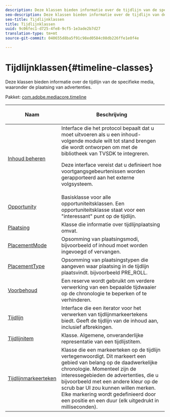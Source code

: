 ```yaml
---
description: Deze klassen bieden informatie over de tijdlijn van de specifieke media, waaronder de plaatsing van advertenties.
seo-description: Deze klassen bieden informatie over de tijdlijn van de specifieke media, waaronder de plaatsing van advertenties.
seo-title: Tijdlijnklassen
title: Tijdlijnklassen
uuid: 9c06fec1-d725-4fe8-9cf5-1e3ade2b7d27
translation-type: tm+mt
source-git-commit: 040655d8ba5f91c98ed0584c08db226ffe1e0f4e

---
```



# Tijdlijnklassen{#timeline-classes}

Deze klassen bieden informatie over de tijdlijn van de specifieke media, waaronder de plaatsing van advertenties.

Pakket: [com.adobe.mediacore.timeline](https://help.adobe.com/en_US/primetime/api/psdk/asdoc-dhls_1.4/com/adobe/mediacore/timeline/package-detail.html)

<table frame="all" colsep="1" rowsep="1" id="table_6752E908BA6546549619994A3F7D5F87"> 
 <thead> 
  <tr rowsep="1"> 
   <th colname="1" class="entry"> Naam </th> 
   <th colname="2" class="entry"> <p>Beschrijving </p> </th> 
  </tr> 
 </thead>
 <tbody> 
  <tr rowsep="1"> 
   <td colname="1"> <span class="codeph"> <a href="https://help.adobe.com/en_US/primetime/api/psdk/asdoc-dhls_1.4/com/adobe/mediacore/timeline/ContentTracker.html" format="html" scope="external"> Inhoud beheren </a></span> </td> 
   <td colname="2"> Interface die het protocol bepaalt dat u moet uitvoeren als u een inhoud-volgende module wilt tot stand brengen die wordt ontworpen om met de bibliotheek van TVSDK te integreren. <p>Deze interface vereist dat u definieert hoe voortgangsgebeurtenissen worden gerapporteerd aan het externe volgsysteem. </p> </td> 
  </tr> 
  <tr rowsep="1"> 
   <td colname="1"> <span class="codeph"> <a href="https://help.adobe.com/en_US/primetime/api/psdk/asdoc-dhls_1.4/com/adobe/mediacore/timeline/Opportunity.html" format="html" scope="external"> Opportunity </a></span> </td> 
   <td colname="2"> Basisklasse voor alle opportuniteitsklassen. Een opportuniteitsklasse staat voor een "interessant" punt op de tijdlijn. </td> 
  </tr> 
  <tr rowsep="1"> 
   <td colname="1"> <span class="codeph"> <a href="https://help.adobe.com/en_US/primetime/api/psdk/asdoc-dhls_1.4/com/adobe/mediacore/timeline/Placement.html" format="html" scope="external"> Plaatsing </a></span> </td> 
   <td colname="2"> Klasse die informatie over tijdlijnplaatsing omvat. </td> 
  </tr> 
  <tr rowsep="1"> 
   <td colname="1"> <span class="codeph"> <a href="https://help.adobe.com/en_US/primetime/api/psdk/asdoc-dhls_1.4/com/adobe/mediacore/timeline/PlacementMode.html" format="html" scope="external"> PlacementMode </a></span> </td> 
   <td colname="2"> Opsomming van plaatsingsmodi, bijvoorbeeld of inhoud moet worden ingevoegd of vervangen. </td> 
  </tr> 
  <tr rowsep="1"> 
   <td colname="1"> <span class="codeph"> <a href="https://help.adobe.com/en_US/primetime/api/psdk/asdoc-dhls_1.4/com/adobe/mediacore/timeline/PlacementType.html" format="html" scope="external"> PlacementType </a></span> </td> 
   <td colname="2"> Opsomming van plaatsingstypen die aangeven waar plaatsing in de tijdlijn plaatsvindt. bijvoorbeeld PRE_ROLL. </td> 
  </tr> 
  <tr rowsep="1"> 
   <td colname="1"> <span class="codeph"> <a href="https://help.adobe.com/en_US/primetime/api/psdk/asdoc-dhls_1.4/com/adobe/mediacore/timeline/Reservation.html" format="html" scope="external"> Voorbehoud </a></span> </td> 
   <td colname="2"> Een reserve wordt gebruikt om verdere verwerking van een bepaalde tijdwaaier op de chronologie te beperken of te verhinderen. </td> 
  </tr> 
  <tr rowsep="1"> 
   <td colname="1"> <span class="codeph"> <a href="https://help.adobe.com/en_US/primetime/api/psdk/asdoc-dhls_1.4/com/adobe/mediacore/timeline/Timeline.html" format="html" scope="external"> Tijdlijn </a></span> </td> 
   <td colname="2"> Interface die een iterator voor het verwerken van tijdlijnmarkeertekens biedt. Geeft de tijdlijn van de inhoud aan, inclusief afbrekingen. </td> 
  </tr> 
  <tr rowsep="1"> 
   <td colname="1"> <span class="codeph"> <a href="https://help.adobe.com/en_US/primetime/api/psdk/asdoc-dhls_1.4/com/adobe/mediacore/timeline/TimelineItem.html" format="html" scope="external"> Tijdlijnitem </a></span> </td> 
   <td colname="2"> Klasse. Algemene, onveranderlijke representatie van een tijdlijstitem. </td> 
  </tr> 
  <tr rowsep="1"> 
   <td colname="1"> <span class="codeph"> <a href="https://help.adobe.com/en_US/primetime/api/psdk/asdoc-dhls_1.4/com/adobe/mediacore/timeline/TimelineMarker.html" format="html" scope="external"> Tijdlijnmarkeerteken </a></span> </td> 
   <td colname="2"> Klasse die een markeerteken op de tijdlijn vertegenwoordigt. Dit markeert een gebied van belang op de daadwerkelijke chronologie. Momenteel zijn de interessegebieden de advertenties, die u bijvoorbeeld met een andere kleur op de scrub bar UI zou kunnen willen merken. Elke markering wordt gedefinieerd door een positie en een duur (elk uitgedrukt in milliseconden). </td> 
  </tr> 
 </tbody> 
</table>

